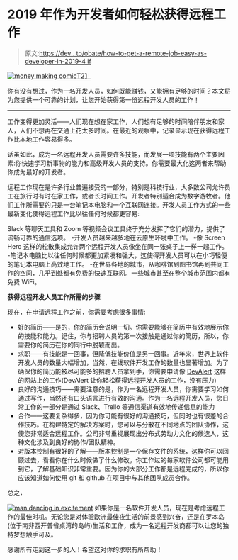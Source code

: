 # 2019 年作为开发者如何轻松获得远程工作

> 原文:[https://dev . to/obate/how-to-get-a-remote-job-easy-as-developer-in-2019-4 if](https://dev.to/obate/how-to-get-a-remote-job-easily-as-a-developer-in-2019-4oif)

[![money making comic](../Images/c382298687787e46026de564f9a0db85.png)T2】](https://media.giphy.com/media/3Z1basZxa2mGOSPBzR/source.gif)

你有没有想过，作为一名开发人员，如何既能赚钱，又能拥有足够的时间？本文将为您提供一个可靠的计划，让您开始获得第一份远程开发人员的工作！

* * *

工作变得更加灵活——人们现在想在家工作，人们想有足够的时间陪伴朋友和家人，人们不想再在交通上花太多时间。在最近的观察中，记录显示现在获得远程工作比本地工作容易得多。

话虽如此，成为一名远程开发人员需要许多技能，而发展一项技能有两个主要因素:你快速学习新事物的能力和高级开发人员的支持。你需要最大化这两者来帮助你成为最好的开发者。

远程工作现在是许多行业普遍接受的一部分，特别是科技行业，大多数公司允许员工在旅行时有时在家工作，或者长时间工作。开发者特别适合成为数字游牧者。他们工作所需要的只是一台笔记本电脑和一个互联网连接。开发人员工作方式的一些最新变化使得远程工作比以往任何时候都更容易:

Slack 等聊天工具和 Zoom 等视频会议工具终于充分发挥了它们的潜力，提供了流畅可靠的通信选项。
-开发人员越来越多地在云原生环境中工作。
-像 Screen Hero 这样的松散集成允许两个远程开发人员像坐在同一张桌子上一样一起工作。
-笔记本电脑比以往任何时候都更加紧凑和强大，这使得开发人员可以在小巧轻便的笔记本电脑上高效地工作。
-在世界各地的城市，从咖啡馆到图书馆再到共同工作的空间，几乎到处都有免费的快速互联网。一些城市甚至在整个城市范围内都有免费 WiFi。

**获得远程开发人员工作所需的步骤**

现在，在申请远程工作之前，你需要考虑很多事情:

*   好的简历——是的，你的简历会说明一切。你需要能够在简历中有效地展示你的技能和能力。记住，你与招聘人员的第一次接触是通过你的简历，所以，你需要你的简历在你的同行中脱颖而出。
*   求职——有技能是一回事，但降低技能价值是另一回事。近年来，世界上软件开发人员的数量大幅增加，当然，在线软件开发工作的数量也显著增加。为了确保你的简历能被尽可能多的招聘人员拿到手，你需要申请像 [DevAlert](http://www.devalert.me) 这样的网站上的工作(DevAlert 让你轻松获得远程开发人员的工作，没有压力)
*   良好的沟通技巧——需要注意的是，作为一名远程开发人员，你需要学习如何通过写作，当然还有口头语言进行有效的沟通。作为一名远程开发人员，您日常工作的一部分是通过 Slack、Trello 等通信渠道有效地传递信息的能力
*   合作——这要复杂得多，因为你可能有很好的沟通技巧，但同时也有很差的合作技巧。在构建特定的解决方案时，您可以与分散在不同地点的团队协作，这使您非常适合远程工作。公司非常重视展现出分布式劳动力文化的候选人，这种文化涉及到良好的协作/团队精神。
*   对版本控制有很好的了解——版本控制是一个保存文件的系统，这样你可以回顾过去，看看你在什么时候做了什么修改。你工作过的每家软件公司都可能用到它，了解基础知识非常重要。因为你的大部分工作都是远程完成的，所以你应该知道如何使用 git 和 github 在项目中与其他团队成员合作。

总之，

[![man dancing in excitement](../Images/ae8a83b06ba604eef3ac99846ae4a2b2.png)](https://media.giphy.com/media/rf2SJSNcn4Qla/giphy.gif) 
如果你是一名软件开发人员，现在是考虑远程工作的最佳时机。无论您是对体验欧洲最佳夜生活的前景感到兴奋，还是在罗本岛(位于南非西开普省桌湾的岛屿)生活和工作，成为一名远程开发商都可以让您的独特梦想触手可及。

感谢所有走到这一步的人！希望这对你的求职有所帮助！